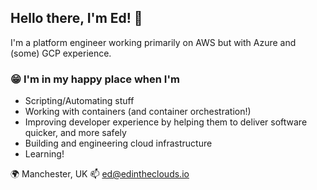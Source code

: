 ## Hello there, I'm Ed! 👋

I'm a platform engineer working primarily on AWS but with Azure and (some) GCP experience. 

### 😁 I'm in my happy place when I'm
 - Scripting/Automating stuff
 - Working with containers (and container orchestration!)
 - Improving developer experience by helping them to deliver software quicker, and more safely
 - Building and engineering cloud infrastructure
 - Learning!

🌍 Manchester, UK
📫 ed@edintheclouds.io
